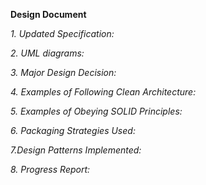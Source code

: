 **Design Document**

*1. Updated Specification:*

*2. UML diagrams:*

*3. Major Design Decision:*

*4. Examples of Following Clean Architecture:*

*5. Examples of Obeying SOLID Principles:*

*6. Packaging Strategies Used:*

*7.Design Patterns Implemented:*

*8. Progress Report:*